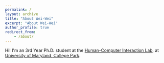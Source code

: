 ```yaml
---
permalink: /
layout: archive
title: "About Wei-Wei"
excerpt: "About Wei-Wei"
author_profile: true
redirect_from:
    - /about/
---
```


Hi! I'm an 3rd Year Ph.D. student at the [Human-Computer Interaction Lab](https://hcil.umd.edu/), at [University of Maryland, College Park](https://www.umd.edu/).